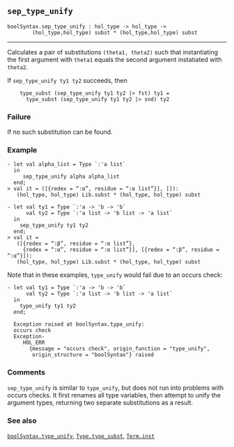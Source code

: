 ## `sep_type_unify`

``` hol4
boolSyntax.sep_type_unify : hol_type -> hol_type ->
        (hol_type,hol_type) subst * (hol_type,hol_type) subst
```

------------------------------------------------------------------------

Calculates a pair of substitutions `(theta1, theta2)` such that
instantiating the first argument with `theta1` equals the second
argument instatiated with `theta2`.

If `sep_type_unify ty1 ty2` succeeds, then

``` hol4
    type_subst (sep_type_unify ty1 ty2 |> fst) ty1 =
      type_subst (sep_type_unify ty1 ty2 |> snd) ty2
```

### Failure

If no such substitution can be found.

### Example

``` hol4
- let val alpha_list = Type `:'a list`
  in
     sep_type_unify alpha alpha_list
  end;
> val it = ([{redex = “:α”, residue = “:α list”}], []):
   (hol_type, hol_type) Lib.subst * (hol_type, hol_type) subst

- let val ty1 = Type `:'a -> 'b -> 'b`
      val ty2 = Type `:'a list -> 'b list -> 'a list`
  in
    sep_type_unify ty1 ty2
  end;
> val it =
   ([{redex = “:β”, residue = “:α list”},
     {redex = “:α”, residue = “:α list”}], [{redex = “:β”, residue = “:α”}]):
   (hol_type, hol_type) Lib.subst * (hol_type, hol_type) subst
```

Note that in these examples, `type_unify` would fail due to an occurs
check:

``` hol4
- let val ty1 = Type `:'a -> 'b -> 'b`
      val ty2 = Type `:'a list -> 'b list -> 'a list`
  in
    type_unify ty1 ty2
  end;

  Exception raised at boolSyntax.type_unify:
  occurs check
  Exception-
     HOL_ERR
       {message = "occurs check", origin_function = "type_unify",
        origin_structure = "boolSyntax"} raised
```

### Comments

`sep_type_unify` is similar to `type_unify`, but does not run into
problems with occurs checks. It first renames all type variables, then
attempt to unify the argument types, returning two separate
substitutions as a result.

### See also

[`boolSyntax.type_unify`](#boolSyntax.type_unify),
[`Type.type_subst`](#Type.type_subst), [`Term.inst`](#Term.inst)

